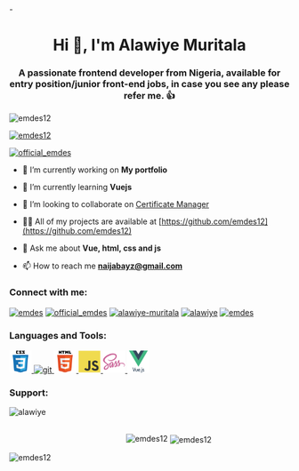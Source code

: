 -<h1 align="center">Hi 👋, I'm Alawiye Muritala</h1>
<h3 align="center">A passionate frontend developer from Nigeria, available for entry position/junior front-end jobs, in case you see any please refer me. 👍</h3>

<p align="left"> <img src="https://komarev.com/ghpvc/?username=emdes12&label=Profile%20views&color=0e75b6&style=flat" alt="emdes12" /> </p>

<p align="left"> <a href="https://github.com/emdes12"><img src="https://github-profile-trophy.vercel.app/?username=emdes12" alt="emdes12" /></a> </p>

<p align="left"> <a href="https://twitter.com/official_emdes" target="blank"><img src="https://img.shields.io/twitter/follow/official_emdes?logo=twitter&style=for-the-badge" alt="official_emdes" /></a> </p>

- 🔭 I’m currently working on **My portfolio**

- 🌱 I’m currently learning **Vuejs**

- 👯 I’m looking to collaborate on [Certificate Manager](https://github.com/emdes12/certificatemanager)

- 👨‍💻 All of my projects are available at [https://github.com/emdes12](https://github.com/emdes12)

- 💬 Ask me about **Vue, html, css and js**

- 📫 How to reach me **naijabayz@gmail.com**

<h3 align="left">Connect with me:</h3>
<p align="left">
<a href="https://codepen.io/emdes" target="blank"><img align="center" src="https://raw.githubusercontent.com/rahuldkjain/github-profile-readme-generator/master/src/images/icons/Social/codepen.svg" alt="emdes" height="30" width="40" /></a>
<a href="https://twitter.com/official_emdes" target="blank"><img align="center" src="https://raw.githubusercontent.com/rahuldkjain/github-profile-readme-generator/master/src/images/icons/Social/twitter.svg" alt="official_emdes" height="30" width="40" /></a>
<a href="https://linkedin.com/in/alawiye-muritala" target="blank"><img align="center" src="https://raw.githubusercontent.com/rahuldkjain/github-profile-readme-generator/master/src/images/icons/Social/linked-in-alt.svg" alt="alawiye-muritala" height="30" width="40" /></a>
<a href="https://dribbble.com/alawiye" target="blank"><img align="center" src="https://raw.githubusercontent.com/rahuldkjain/github-profile-readme-generator/master/src/images/icons/Social/dribbble.svg" alt="alawiye" height="30" width="40" /></a>
<a href="https://hashnode.com/emdes" target="blank"><img align="center" src="https://raw.githubusercontent.com/rahuldkjain/github-profile-readme-generator/master/src/images/icons/Social/hashnode.svg" alt="emdes" height="30" width="40" /></a>
</p>

<h3 align="left">Languages and Tools:</h3>
<p align="left"> <a href="https://www.w3schools.com/css/" target="_blank" rel="noreferrer"> <img src="https://raw.githubusercontent.com/devicons/devicon/master/icons/css3/css3-original-wordmark.svg" alt="css3" width="40" height="40"/> </a> <a href="https://git-scm.com/" target="_blank" rel="noreferrer"> <img src="https://www.vectorlogo.zone/logos/git-scm/git-scm-icon.svg" alt="git" width="40" height="40"/> </a> <a href="https://www.w3.org/html/" target="_blank" rel="noreferrer"> <img src="https://raw.githubusercontent.com/devicons/devicon/master/icons/html5/html5-original-wordmark.svg" alt="html5" width="40" height="40"/> </a> <a href="https://developer.mozilla.org/en-US/docs/Web/JavaScript" target="_blank" rel="noreferrer"> <img src="https://raw.githubusercontent.com/devicons/devicon/master/icons/javascript/javascript-original.svg" alt="javascript" width="40" height="40"/> </a> <a href="https://sass-lang.com" target="_blank" rel="noreferrer"> <img src="https://raw.githubusercontent.com/devicons/devicon/master/icons/sass/sass-original.svg" alt="sass" width="40" height="40"/> </a> <a href="https://vuejs.org/" target="_blank" rel="noreferrer"> <img src="https://raw.githubusercontent.com/devicons/devicon/master/icons/vuejs/vuejs-original-wordmark.svg" alt="vuejs" width="40" height="40"/> </a> </p>

<h3 align="left">Support:</h3>
<p><a href="https://www.buymeacoffee.com/alawiye"> <img align="left" src="https://cdn.buymeacoffee.com/buttons/v2/default-yellow.png" height="50" width="210" alt="alawiye" /></a></p><br><br>

<p><img align="left" src="https://github-readme-stats.vercel.app/api/top-langs?username=emdes12&show_icons=true&locale=en&layout=compact" alt="emdes12" /></p>

<p>&nbsp;<img align="center" src="https://github-readme-stats.vercel.app/api?username=emdes12&show_icons=true&locale=en" alt="emdes12" /></p>

<p><img align="center" src="https://github-readme-streak-stats.herokuapp.com/?user=emdes12&" alt="emdes12" /></p>

<!---
emdes12/emdes12 is a ✨ special ✨ repository because its `README.md` (this file) appears on your GitHub profile.
You can click the Preview link to take a look at your changes.
--->
